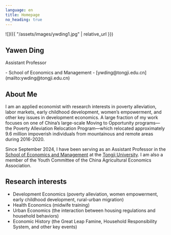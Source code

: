 ```yaml
---
language: en
title: Homepage
no_heading: true
---
```

<div class="row">
<div class="col-md-4" markdown="1">
<div class="site-personal-heading" markdown="1">
![]({{ "/assets/images/ywding1.jpg" | relative_url }})

## Yawen Ding

Assistant Professor
</div>
<div class="site-personal-info" markdown="1">
- <span class="icon icon-office"></span> School of Economics and Management
- <span class="icon icon-mail"></span> [ywding@tongji.edu.cn](mailto:ywding@tongji.edu.cn) 
</div>
</div>
<div class="col-md-8" markdown="1">

## About Me

I am an applied economist with research interests in poverty alleviation, labor markets, early childhood development, women’s empowerment, and other key issues in development economics. A large fraction of my work focuses on one of China’s large-scale Moving to Opportunity programs—the Poverty Alleviation Relocation Program—which relocated approximately 9.6 million impoverish individuals from mountainous and remote areas during 2016-2020.

Since September 2024, I have been serving as an Assistant Professor in the [School of Economics and Management](https://sem.tongji.edu.cn/semch/) at the [Tongji University](https://www.tongji.edu.cn/). I am also a member of the Youth Committee of the China Agricultural Economics Association.

## Research interests

- Development Economics (poverty alleviation, women empowerment, early childhood development, rural-urban migration)
- Health Economics (midwife training)
- Urban Economics (the interaction between housing regulations and household behaviors)
- Economic History (the Great Leap Famine, Household Responsibility System, and other key events)
